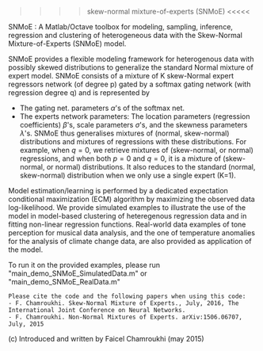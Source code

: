 >>>> skew-normal mixture-of-experts (SNMoE) <<<<<

SNMoE : A Matlab/Octave toolbox for modeling, sampling, inference, regression and clustering of
heterogeneous data with the Skew-Normal Mixture-of-Experts (SNMoE) model.

SNMoE provides a flexible modeling framework for heterogenous data with possibly
skewed distributions to generalize the standard Normal mixture of expert model. SNMoE consists of a
mixture of K skew-Normal expert regressors network (of degree p) gated by a softmax gating network
(with regression degree q) and is represented by 
- The gating net. parameters $\alpha$'s of the softmax net. 
- The experts network parameters: The location parameters (regression coefficients)
$\beta$'s, scale parameters $\sigma$'s, and the skewness parameters $\lambda$'s. SNMoE thus generalises  mixtures of (normal, skew-normal) distributions and mixtures of regressions with these distributions. For example, when
$q=0$, we retrieve mixtures of (skew-normal, or normal) regressions, and when both
$p=0$ and $q=0$, it is a mixture of (skew-normal, or normal) distributions. It also
reduces to the standard (normal, skew-normal) distribution when we only use a
single expert (K=1).

Model estimation/learning is performed by a dedicated expectation conditional maximization (ECM)
algorithm by maximizing the observed data log-likelihood. We provide simulated examples to
illustrate the use of the model in model-based clustering of heteregenous regression data and in
fitting non-linear regression functions. Real-world data examples of tone perception for musical
data analysis, and the one of temperature anomalies for the analysis of climate change data, are
also provided as application of the model.

To run it on the provided examples, please run "main_demo_SNMoE_SimulatedData.m" or "main_demo_SNMoE_RealData.m"

``` 
Please cite the code and the following papers when using this code: 
- F. Chamroukhi. Skew-Normal Mixture of Experts., July, 2016, The International Joint Conference on Neural Networks.
- F. Chamroukhi. Non-Normal Mixtures of Experts. arXiv:1506.06707, July, 2015
``` 
(c) Introduced and written by Faicel Chamroukhi (may 2015)